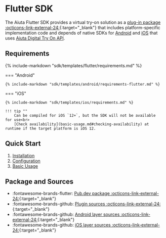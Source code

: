 # Flutter SDK

The Aiuta Flutter SDK provides a virtual try-on solution as a [plug-in package :octicons-link-external-24:](https://flutter.dev/developing-packages/){:target="_blank"} that includes platform-specific implementation code and depends of native SDKs for [Android](../android/quick-start.md) and [iOS](../ios/quick-start.md) that uses [Aiuta Digital Try On API](../../api/overview.md).

## Requirements

{% include-markdown "sdk/templates/flutter/requirements.md" %}

=== "Android"

    {% include-markdown "sdk/templates/android/requirements-flutter.md" %}

=== "iOS"

    {% include-markdown "sdk/templates/ios/requirements.md" %}

    !!! tip ""
        Can be compiled for iOS `12+`, but the SDK will not be available for use<br>
        [Check availability](basic-usage.md#checking-availability) at runtime if the target platform is iOS 12.

## Quick Start

1. [Installation](installation.md)
2. [Configuration](configuration.md)
3. [Basic Usage](basic-usage.md)

## Package and Sources

<div class="grid cards" markdown>

- :fontawesome-brands-flutter: [Pub.dev package :octicons-link-external-24:](https://pub.dev/packages/aiuta_flutter){:target="_blank"}
- :fontawesome-brands-github: [Plugin sources :octicons-link-external-24:](https://github.com/aiuta-com/flutter-sdk){:target="_blank"}
- :fontawesome-brands-github: [Android layer sources :octicons-link-external-24:](https://github.com/aiuta-com/android-sdk){:target="_blank"}
- :fontawesome-brands-github: [iOS layer sources :octicons-link-external-24:](https://github.com/aiuta-com/aiuta-ios-sdk){:target="_blank"}

</div>
